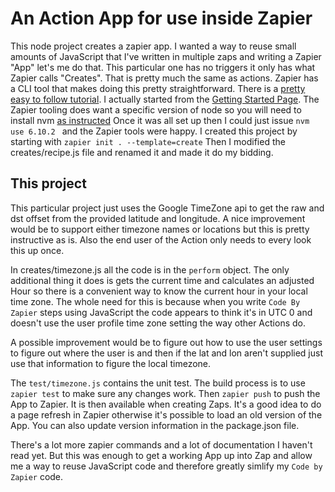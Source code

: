 # An Action App for use inside Zapier
This node project creates a zapier app. I wanted a way to reuse small amounts of JavaScript that I've written in multiple zaps and writing a Zapier "App" let's me do that. This particular one has no triggers it only has what Zapier calls "Creates". That is pretty much the same as actions. Zapier has a CLI tool that makes doing this pretty straightforward. There is a [pretty easy to follow tutorial](https://github.com/zapier/zapier-platform-cli/wiki/Tutorial). I actually started from the [Getting Started Page](https://github.com/zapier/zapier-platform-cli#getting-started). The Zapier tooling does want a specific version of node so you will need to install nvm [as instructed](https://github.com/creationix/nvm#installation)
Once it was all set up then I could just issue
`nvm use 6.10.2 ` and the Zapier tools were happy. 
I created this project by starting with
`zapier init . --template=create`
Then I modified the creates/recipe.js file and renamed it and made it do my bidding. 

## This project
This particular project just uses the Google TimeZone api to get the raw and dst offset from the provided latitude and longitude. A nice improvement would be to support either timezone names or locations but this is pretty instructive as is. Also the end user of the Action only needs to every look this up once. 

In creates/timezone.js all the code is in the `perform` object. The only additional thing it does is gets the current time and calculates an adjusted Hour so there is a convenient way to know the current hour in your local time zone. The whole need for this is because when you write `Code By Zapier` steps using JavaScript the code appears to think it's in UTC 0 and doesn't use the user profile time zone setting the way other Actions do. 

A possible improvement would be to figure out how to use the user settings to figure out where the user is and then if the lat and lon aren't supplied just use that information to figure the local timezone. 

The `test/timezone.js` contains the unit test. The build process is to use `zapier test` to make sure any changes work. Then `zapier push` to push the App to Zapier. It is then available when creating Zaps. It's a good idea to do a page refresh in Zapier otherwise it's possible to load an old version of the App. You can also update version information in the package.json file. 

There's a lot more zapier commands and a lot of documentation I haven't read yet. But this was enough to get a working App up into Zap and allow me a way to reuse JavaScript code and therefore greatly simlify my `Code by Zapier` code. 
